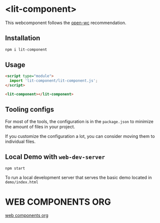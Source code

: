 # \<lit-component>

This webcomponent follows the [open-wc](https://github.com/open-wc/open-wc) recommendation.

## Installation

```bash
npm i lit-component
```

## Usage

```html
<script type="module">
  import 'lit-component/lit-component.js';
</script>

<lit-component></lit-component>
```



## Tooling configs

For most of the tools, the configuration is in the `package.json` to minimize the amount of files in your project.

If you customize the configuration a lot, you can consider moving them to individual files.

## Local Demo with `web-dev-server`

```bash
npm start
```

To run a local development server that serves the basic demo located in `demo/index.html`


# WEB COMPONENTS ORG

[web components org](https://www.webcomponents.org/)